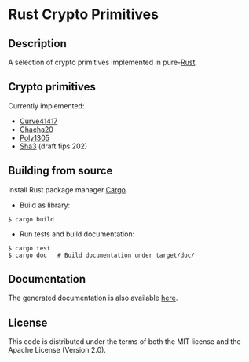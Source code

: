 # Rust Crypto Primitives

## Description

A selection of crypto primitives implemented in pure-[Rust](http://www.rust-lang.org/).


## Crypto primitives

Currently implemented:

* [Curve41417](http://safecurves.cr.yp.to/)
* [Chacha20](http://cr.yp.to/chacha.html)
* [Poly1305](http://cr.yp.to/mac.html)
* [Sha3](http://csrc.nist.gov/groups/ST/hash/sha-3/sha-3_standardization.html) (draft fips 202)


## Building from source

Install Rust package manager [Cargo](https://github.com/rust-lang/cargo).

* Build as library:

```
$ cargo build
```

* Run tests and build documentation:

```
$ cargo test
$ cargo doc   # Build documentation under target/doc/
```


## Documentation

The generated documentation is also available [here](http://seb.dbzteam.org/crypto.rs/crypto/).


## License

This code is distributed under the terms of both the MIT license and the Apache License (Version 2.0).
